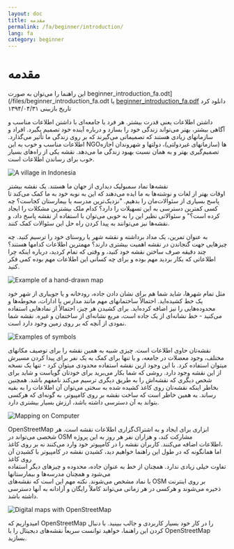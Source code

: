 ```yaml
---
layout: doc
title: مقدمه
permalink: /fa/beginner/introduction/
lang: fa
category: beginner
---
```


مقدمه
============

این راهنما را می‌توان به صورت beginner_introduction_fa.odt](/files/beginner_introduction_fa.odt یا [beginner_introduction_fa.pdf](/files/beginner_introduction_fa.pdf) دانلود کرد  
تاریخ بازبینی ۱۳۹۴/۰۴/۳۱  

داشتن اطلاعات یعنی قدرت بیشتر. هر فرد یا جامعه‌ای با داشتن اطلاعات مناسب و 
آگاهی بیشتر، بهتر می‌تواند 
زندگی خود را بسازد و درباره‌ آینده خود تصمیم بگیرد. افراد و سازمانهای زیادی هستند که
تصمیماتی می‌گیرند که بر روی زندگی ما تأثیر می‌گذارد. اطلاعات مناسب و خوب
به این NGOها (سازمانهای غیردولتی)، دولتها و شهروندان اجازه تصمیم‌گیری بهتر 
و به همان نسبت بهبود زندگی ما می‌دهد. نقشه یکی از راه‌های بسیار خوب 
برای رساندن اطلاعات است. 

![A village in Indonesia][]

نقشه‌ها نماد سمبولیک دیداری از جهان ما هستند. یک نقشه‌ بیشتر  
اوقات بهتر از لغات و نوشته‌ها به ما ایده می‌دهند که این به نوبه خود به ما کمک می‌کند تا پاسخ 
بسیاری از سئوالات‌مان را بدهیم. "نزدیک‌ترین مدرسه یا بیمارستان کجاست؟ چه کسی 
کمترین دسترسی به این تسهیلات را دارد؟ کدام ملک بیشترین 
مشکلات را ایجاد کرده است؟" و سئوالاتی نظیر این را به خوبی می‌توان با استفاده از نقشه پاسخ داد،
و نقشه‌ها نیز می‌توانند به پیدا کردن راه حل این سئوالات کمک کنند. 

به عنوان تمرین، یک مداد برداشته و نقشه شهر یا روستای خود را ترسیم کنید. چه چیزهایی 
جهت گنجاندن در نقشه اهمیت بیشتری دارند؟ مهمترین 
اطلاعات کدامها هستند؟ چند دقیقه صرف ساختن نقشه خود کنید، و وقتی که 
تمام کردید، درباره اینکه چرا اطلاعاتی که بکار بردید مهم بوده و 
برای چه کسانی این اطلاعات مهم بوده کمی فکر کنید.

![Example of a hand-drawn map][]

 مثل تمام شهرها، شاید شما هم برای نشان دادن جاده، رودخانه و یا جویباری از شهر خود یک خط 
کشیده‌اید. احتمالاً ساختمانهای مهم مانند مدارس یا ادارات، 
محوطه‌ها و محدوده‌هایی را نیز اضافه کرده‌اید. برای کشیدن هر چیز، 
احتمالاً از نمادهایی استفاده می‌کنید - خط نشانه‌ای از یک جاده است، مربع 
نشانه‌ای از ساختمان و غیره. نقشه شما نمودی از 
آنچه که بر روی زمین وجود دارد است.

![Examples of symbols][]

نقشه‌تان حاوی اطلاعات است. چیزی شبیه به همین نقشه را برای توصیف 
مکانهای مختلف، وجود معضلات در جامعه، 
و یا تنها برای کمک به یک نفر برای پیدا کردن مسیرش میتوان استفاده کرد. با این وجود 
ازین نقشه استفاده محدودی میتوان کرد - تنها یک نسخه از این نقشه وجود دارد.
روشی که شما بکار می‌برید برای خودتان گویاست و شاید برای شخص دیگری 
که نقشه‌اش را به طریق دیگری ترسیم می‌کند نامفهم باشد. همچنین بخاطر اینکه نقشه‌تان 
روی کاغذ کشیده شده به سختی می‌توان آن اطلاعات را به بقیه رساند. 
به همین خاطر است که ساخت نقشه بر روی کامپیوتر، به گونه‌ای که هرکسی بتواند به آن 
دسترسی داشته باشد، ارزش بسیار بیشتری دارد. 

![Mapping on Computer][]

OpenStreetMap ابزاری برای ایجاد و به اشتراک‌گزاری اطلاعات نقشه است. 
هر شخصی می‌تواند در OSM مشارکت کند، و هزاران نفر هر روز به این پروژه  
اطلاعات اضافه می‌کنند. کاربران نقشه را در کامپیوتر خود وارد می‌کنند نه بر روی کاغذ،  
اما همانگونه که در طول این راهنما خواهیم دید، کشیدن نقشه در کامپیوتر با کشیدن آن روی کاغذ  
تفاوت خیلی زیادی ندارد. همچنان از خط به عنوان جاده، 
محدوده و چیزهای دیگر استفاده می‌شود و همچنان مدرسه‌ها و بیمارستانها  
با نماد مشخص می‌شوند. نکته مهم این است که نقشه‌های OSM بر روی اینترنت  
ذخیره می‌شوند و هرکسی در هر زمانی می‌تواند کاملاً رایگان و آزادانه به آنها دسترسی داشته باشد.

![Digital maps with OpenStreetMap][]

امیدواریم که OpenStreetMap را در کار خود بسیار کاربردی و جالب 
ببینید. با دنبال کردن این راهنما، خواهید توانست سریعاً 
نقشه‌های دیجیتال را با OpenStreetMap بسازید.


[A village in Indonesia]: /images/beginner/village-in-indonesia.png
[Example of a hand-drawn map]: /images/beginner/hand-drawn-map.png
[Examples of symbols]: /images/beginner/examples-of-symbols.png
[Mapping on Computer]: /images/beginner/mapping-on-computer.png
[Digital maps with OpenStreetMap]: /images/beginner/digital-maps-with-osm.png
